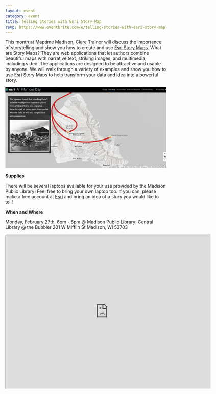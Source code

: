 ```yaml
---
layout: event
category: event
title: Telling Stories with Esri Story Map
rsvp: https://www.eventbrite.com/e/telling-stories-with-esri-story-map-tickets-31297454529
---
```


This month at Maptime Madison, [Clare Trainor](http://www.claretrainor.com/) will discuss the importance of storytelling and show you how to create and use [Esri Story Maps](https://storymaps.arcgis.com/en/). What are Story Maps? They are web applications that let authors combine beautiful maps with narrative text, striking images, and multimedia, including video. The applications are designed to be attractive and usable by anyone. We will walk through a variety of examples and show you how to use Esri Story Maps to help transform your data and idea into a powerful story.


<img src="./img/storymap.png">

**Supplies**

There will be several laptops available for your use provided by the Madison Public Library! Feel free to bring your own laptop too. If you can, please make a free account at [Esri](https://www.arcgis.com/home/createaccount.html) and bring an idea of a story you would like to tell!

<!-- **Pizza!!!**

There will be free pizza donated by [Carto](https://carto.com/)! Please RSVP so we know how much pizza to get! -->

**When and Where**

Monday, February 27th, 6pm - 8pm @ Madison Public Library: Central Library @ the Bubbler
201 W Mifflin St Madison, WI 53703

<iframe src="https://www.google.com/maps/d/embed?mid=zG58qKgtMl1U.k2k7JGCKTZUE" width="640" height="480"></iframe>
